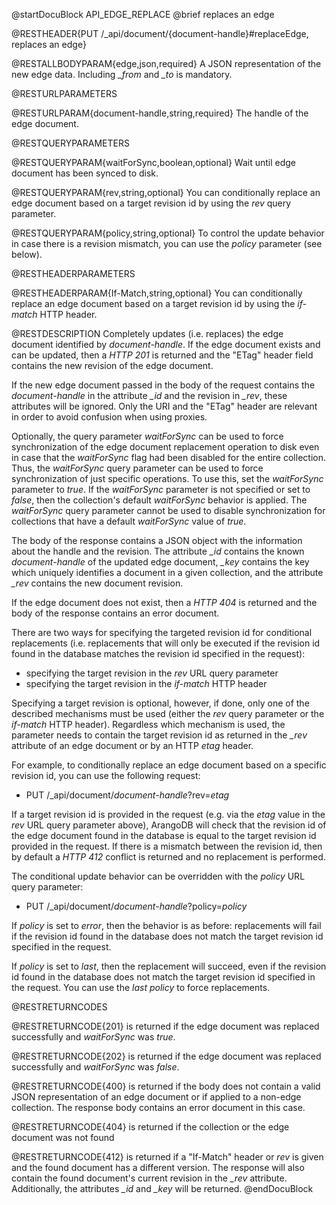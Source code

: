 
@startDocuBlock API_EDGE_REPLACE
@brief replaces an edge

@RESTHEADER{PUT /_api/document/{document-handle}#replaceEdge, replaces an edge}

@RESTALLBODYPARAM{edge,json,required}
A JSON representation of the new edge data. Including *_from* and *_to* is mandatory.

@RESTURLPARAMETERS

@RESTURLPARAM{document-handle,string,required}
The handle of the edge document.

@RESTQUERYPARAMETERS

@RESTQUERYPARAM{waitForSync,boolean,optional}
Wait until edge document has been synced to disk.

@RESTQUERYPARAM{rev,string,optional}
You can conditionally replace an edge document based on a target revision id by
using the *rev* query parameter.

@RESTQUERYPARAM{policy,string,optional}
To control the update behavior in case there is a revision mismatch, you
can use the *policy* parameter (see below).

@RESTHEADERPARAMETERS

@RESTHEADERPARAM{If-Match,string,optional}
You can conditionally replace an edge document based on a target revision id by
using the *if-match* HTTP header.

@RESTDESCRIPTION
Completely updates (i.e. replaces) the edge document identified by *document-handle*.
If the edge document exists and can be updated, then a *HTTP 201* is returned
and the "ETag" header field contains the new revision of the edge document.

If the new edge document passed in the body of the request contains the
*document-handle* in the attribute *_id* and the revision in *_rev*,
these attributes will be ignored. Only the URI and the "ETag" header are
relevant in order to avoid confusion when using proxies. 

Optionally, the query parameter *waitForSync* can be used to force
synchronization of the edge document replacement operation to disk even in case
that the *waitForSync* flag had been disabled for the entire collection.
Thus, the *waitForSync* query parameter can be used to force synchronization
of just specific operations. To use this, set the *waitForSync* parameter
to *true*. If the *waitForSync* parameter is not specified or set to
*false*, then the collection's default *waitForSync* behavior is
applied. The *waitForSync* query parameter cannot be used to disable
synchronization for collections that have a default *waitForSync* value
of *true*.

The body of the response contains a JSON object with the information about
the handle and the revision. The attribute *_id* contains the known
*document-handle* of the updated edge document, *_key* contains the key which 
uniquely identifies a document in a given collection, and the attribute *_rev*
contains the new document revision.

If the edge document does not exist, then a *HTTP 404* is returned and the
body of the response contains an error document.

There are two ways for specifying the targeted revision id for
conditional replacements (i.e. replacements that will only be executed if
the revision id found in the database matches the revision id specified
in the request):
- specifying the target revision in the *rev* URL query parameter
- specifying the target revision in the *if-match* HTTP header

Specifying a target revision is optional, however, if done, only one of the
described mechanisms must be used (either the *rev* query parameter or the
*if-match* HTTP header).
Regardless which mechanism is used, the parameter needs to contain the target
revision id as returned in the *_rev* attribute of an edge document or
by an HTTP *etag* header.

For example, to conditionally replace an edge document based on a specific revision
id, you can use the following request:

- PUT /_api/document/*document-handle*?rev=*etag*

If a target revision id is provided in the request (e.g. via the *etag* value
in the *rev* URL query parameter above), ArangoDB will check that
the revision id of the edge document found in the database is equal to the target
revision id provided in the request. If there is a mismatch between the revision
id, then by default a *HTTP 412* conflict is returned and no replacement is
performed.

The conditional update behavior can be overridden with the *policy* URL query parameter:

- PUT /_api/document/*document-handle*?policy=*policy*

If *policy* is set to *error*, then the behavior is as before: replacements
will fail if the revision id found in the database does not match the target
revision id specified in the request.

If *policy* is set to *last*, then the replacement will succeed, even if the
revision id found in the database does not match the target revision id specified
in the request. You can use the *last* *policy* to force replacements.

@RESTRETURNCODES

@RESTRETURNCODE{201}
is returned if the edge document was replaced successfully and *waitForSync* was
*true*.

@RESTRETURNCODE{202}
is returned if the edge document was replaced successfully and *waitForSync* was
*false*.

@RESTRETURNCODE{400}
is returned if the body does not contain a valid JSON representation of an edge
document or if applied to a non-edge collection. The response body contains an
error document in this case.

@RESTRETURNCODE{404}
is returned if the collection or the edge document was not found

@RESTRETURNCODE{412}
is returned if a "If-Match" header or *rev* is given and the found
document has a different version. The response will also contain the found
document's current revision in the *_rev* attribute. Additionally, the
attributes *_id* and *_key* will be returned.
@endDocuBlock

